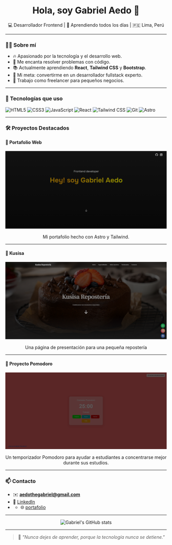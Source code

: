 <h1 align="center">Hola, soy Gabriel Aedo 👋</h1>
<p align="center">💻 Desarrollador Frontend | 🧠 Aprendiendo todos los días | 🇵🇪 Lima, Perú</p>

---

### 🧑‍💻 Sobre mí

- 🔥 Apasionado por la tecnología y el desarrollo web.
- 🧩 Me encanta resolver problemas con código.
- 📚 Actualmente aprendiendo **React**, **Tailwind CSS** y **Bootstrap**.
- 🎯 Mi meta: convertirme en un desarrollador fullstack experto.
- 💼 Trabajo como freelancer para pequeños negocios.

---

### 🚀 Tecnologías que uso

![HTML5](https://img.shields.io/badge/HTML5-E34F26?style=for-the-badge&logo=html5&logoColor=white)
![CSS3](https://img.shields.io/badge/CSS3-1572B6?style=for-the-badge&logo=css3&logoColor=white)
![JavaScript](https://img.shields.io/badge/JavaScript-F7DF1E?style=for-the-badge&logo=javascript&logoColor=black)
![React](https://img.shields.io/badge/React-20232A?style=for-the-badge&logo=react&logoColor=61DAFB)
![Tailwind CSS](https://img.shields.io/badge/TailwindCSS-06B6D4?style=for-the-badge&logo=tailwindcss&logoColor=white)
![Git](https://img.shields.io/badge/Git-F05032?style=for-the-badge&logo=git&logoColor=white)
![Astro](https://img.shields.io/badge/Astro-000000?style=for-the-badge&logo=astro&logoColor=white)

---

### 🛠️ Proyectos Destacados

#### 🎨 Portafolio Web

<p align="center">
  <a href="https://gabrielaedopozo.github.io/portafolio1/">
    <img src="./Portafolio.png" width="600" style="filter: brightness(0.7);" alt="Portafolio Web" />
  </a>
</p>
<p align="center">Mi portafolio hecho con Astro y Tailwind.</p>

---

#### 🍰 Kusisa

<p align="center">
  <a href="https://github.com/GabrielAedoPozo/Kusisa-">
    <img src="./Kusisa.png" width="600" style="filter: brightness(0.7);" alt="Kusisa" />
  </a>
</p>
<p align="center">Una página de presentación para una pequeña repostería</p>

---

#### 🍅 Proyecto Pomodoro

<p align="center">
  <a href="https://github.com/GabrielAedoPozo/Permodoro">
    <img src="./Pomodoro.png" width="600" style="filter: brightness(0.7);" alt="Pomodoro" />
  </a>
</p>
<p align="center">Un temporizador Pomodoro para ayudar a estudiantes a concentrarse mejor durante sus estudios.</p>

---

### 📫 Contacto

- ✉️ **aedothegabriel@gmail.com**
- 💼 [LinkedIn](https://www.linkedin.com/in/tu-perfil)
- - 🌐 [portafolio](https://gabrielaedopozo.github.io/portafolio1/) 

---

<p align="center">
  <img src="https://github-readme-stats.vercel.app/api?username=GabrielAedoPozo&show_icons=true&theme=tokyonight" alt="Gabriel's GitHub stats"/>
</p>

---

> 💬 *"Nunca dejes de aprender, porque la tecnología nunca se detiene."*
